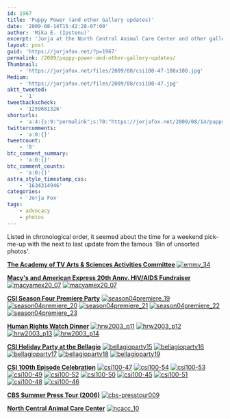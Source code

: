 ```yaml
---
id: 1967
title: 'Puppy Power (and other Gallery updates)'
date: '2009-08-14T15:42:28-07:00'
author: 'Mika E. (Ipstenu)'
excerpt: 'Jorja at the North Central Animal Care Center and other gallery photos that aren''t new, but hopefully they''re new to you.'
layout: post
guid: 'https://jorjafox.net/?p=1967'
permalink: /2009/puppy-power-and-other-gallery-updates/
Thumbnail:
    - 'https://jorjafox.net/files/2009/08/csi100-47-100x100.jpg'
Medium:
    - 'https://jorjafox.net/files/2009/08/csi100-47.jpg'
aktt_tweeted:
    - '1'
tweetbackscheck:
    - '1259681326'
shorturls:
    - 'a:4:{s:9:"permalink";s:70:"https://jorjafox.net/2009/08/14/puppy-power-and-other-gallery-updates/";s:7:"tinyurl";s:26:"http://tinyurl.com/yhdogba";s:4:"isgd";s:18:"http://is.gd/530Ct";s:5:"bitly";s:19:"http://bit.ly/761qS";}'
twittercomments:
    - 'a:0:{}'
tweetcount:
    - '0'
btc_comment_summary:
    - 'a:0:{}'
btc_comment_counts:
    - 'a:0:{}'
astra_style_timestamp_css:
    - '1634314946'
categories:
    - 'Jorja Fox'
tags:
    - advocacy
    - photos
---
```


Listed in chronological order, it seemed about the time for a weekend pick-me-up with the next to last update from the famous 'Bin of unsorted photos'.

**<a href="https://jorjafox.net/gallery/pub/csi/20020513-emmy">The Academy of TV Arts & Sciences Activities Committee</a>**
<a href="https://jorjafox.net/gallery/pub/csi/20020513-emmy/emmy_34.jpg"><img class="ZenphotoPress_thumb " alt="emmy_34" title="emmy_34" src="https://jorjafox.net/gallery/cache/pub/csi/20020513-emmy/emmy_34_200_cw200_ch200_thumb.jpg"  /></a>

**<a href="https://jorjafox.net/gallery/pub/advocacy/20020928-hiv/">Macy's and American Express 20th Annv. HIV/AIDS Fundraiser</a>**
<a href="https://jorjafox.net/gallery/pub/advocacy/20020928-hiv/macyamex20_07.jpg"><img class="ZenphotoPress_thumb " alt="macyamex20_07" title="macyamex20_07" src="https://jorjafox.net/gallery/cache/pub/advocacy/20020928-hiv/macyamex20_07_200_cw200_ch200_thumb.jpg"  /></a> <a href="https://jorjafox.net/gallery/pub/advocacy/20020928-hiv/macyamex20_08.jpg"><img class="ZenphotoPress_thumb " alt="macyamex20_07" title="macyamex20_08" src="https://jorjafox.net/gallery/cache/pub/advocacy/20020928-hiv/macyamex20_08_200_cw200_ch200_thumb.jpg"  /></a>

**<a href="https://jorjafox.net/gallery/pub/csi/20030800-premiere">CSI Season Four Premiere Party</a>**
<a href="https://jorjafox.net/gallery/pub/csi/20030800-premiere/season04premiere_19.jpg"><img class="ZenphotoPress_thumb " alt="season04premiere_19" title="season04premiere_19" src="https://jorjafox.net/gallery/cache/pub/csi/20030800-premiere/season04premiere_20_200_cw200_ch200_thumb.jpg"  /></a> <a href="https://jorjafox.net/gallery/pub/csi/20030800-premiere/season04premiere_20.jpg"><img class="ZenphotoPress_thumb " alt="season04premiere_20" title="season04premiere_20" src="https://jorjafox.net/gallery/cache/pub/csi/20030800-premiere/season04premiere_20_200_cw200_ch200_thumb.jpg"  /></a> <a href="https://jorjafox.net/gallery/pub/csi/20030800-premiere/season04premiere_21.jpg"><img class="ZenphotoPress_thumb " alt="season04premiere_21" title="season04premiere_21" src="https://jorjafox.net/gallery/cache/pub/csi/20030800-premiere/season04premiere_21_200_cw200_ch200_thumb.jpg"  /></a> <a href="https://jorjafox.net/gallery/pub/csi/20030800-premiere/season04premiere_22.jpg"><img class="ZenphotoPress_thumb " alt="season04premiere_22" title="season04premiere_22" src="https://jorjafox.net/gallery/cache/pub/csi/20030800-premiere/season04premiere_22_200_cw200_ch200_thumb.jpg"  /></a> <a href="https://jorjafox.net/gallery/pub/csi/20030800-premiere/season04premiere_23.jpg"><img class="ZenphotoPress_thumb " alt="season04premiere_23" title="season04premiere_23" src="https://jorjafox.net/gallery/cache/pub/csi/20030800-premiere/season04premiere_23_200_cw200_ch200_thumb.jpg"  /></a>

**<a href="https://jorjafox.net/gallery/pub/advocacy/20031118-hrwd">Human Rights Watch Dinner</a>**
<a href="https://jorjafox.net/gallery/pub/advocacy/20031118-hrwd/hrw2003_p11.jpg"><img class="ZenphotoPress_thumb " alt="hrw2003_p11" title="hrw2003_p11" src="https://jorjafox.net/gallery/cache/pub/advocacy/20031118-hrwd/hrw2003_p11_200_cw200_ch200_thumb.jpg"  /></a> <a href="https://jorjafox.net/gallery/pub/advocacy/20031118-hrwd/hrw2003_p12.jpg"><img class="ZenphotoPress_thumb " alt="hrw2003_p12" title="hrw2003_p12" src="https://jorjafox.net/gallery/cache/pub/advocacy/20031118-hrwd/hrw2003_p12_200_cw200_ch200_thumb.jpg"  /></a> <a href="https://jorjafox.net/gallery/pub/advocacy/20031118-hrwd/hrw2003_p13.jpg"><img class="ZenphotoPress_thumb " alt="hrw2003_p13" title="hrw2003_p13" src="https://jorjafox.net/gallery/cache/pub/advocacy/20031118-hrwd/hrw2003_p13_200_cw200_ch200_thumb.jpg"  /></a> <a href="https://jorjafox.net/gallery/pub/advocacy/20031118-hrwd/hrw2003_p14.jpg"><img class="ZenphotoPress_thumb " alt="hrw2003_p14" title="hrw2003_p14" src="https://jorjafox.net/gallery/cache/pub/advocacy/20031118-hrwd/hrw2003_p14_200_cw200_ch200_thumb.jpg"  /></a>

**<a href="https://jorjafox.net/gallery/pub/csi/20031213-bellagio">CSI Holiday Party at the Bellagio</a>**
<a href="https://jorjafox.net/gallery/pub/csi/20031213-bellagio/bellagioparty15.jpg"><img class="ZenphotoPress_thumb " alt="bellagioparty15" title="bellagioparty15" src="https://jorjafox.net/gallery/cache/pub/csi/20031213-bellagio/bellagioparty15_200_cw200_ch200_thumb.jpg"  /></a> <a href="https://jorjafox.net/gallery/pub/csi/20031213-bellagio/bellagioparty16.jpg"><img class="ZenphotoPress_thumb " alt="bellagioparty16" title="bellagioparty16" src="https://jorjafox.net/gallery/cache/pub/csi/20031213-bellagio/bellagioparty16_200_cw200_ch200_thumb.jpg"  /></a> <a href="https://jorjafox.net/gallery/pub/csi/20031213-bellagio/bellagioparty17.jpg"><img class="ZenphotoPress_thumb " alt="bellagioparty17" title="bellagioparty17" src="https://jorjafox.net/gallery/cache/pub/csi/20031213-bellagio/bellagioparty17_200_cw200_ch200_thumb.jpg"  /></a> <a href="https://jorjafox.net/gallery/pub/csi/20031213-bellagio/bellagioparty18.jpg"><img class="ZenphotoPress_thumb " alt="bellagioparty18" title="bellagioparty18" src="https://jorjafox.net/gallery/cache/pub/csi/20031213-bellagio/bellagioparty18_200_cw200_ch200_thumb.jpg"  /></a> <a href="https://jorjafox.net/gallery/pub/csi/20031213-bellagio/bellagioparty19.jpg"><img class="ZenphotoPress_thumb " alt="bellagioparty19" title="bellagioparty19" src="https://jorjafox.net/gallery/cache/pub/csi/20031213-bellagio/bellagioparty19_200_cw200_ch200_thumb.jpg"  /></a>

**<a href="https://jorjafox.net/gallery/pub/csi/20041112-100thep">CSI 100th Episode Celebration</a>**
<a href="https://jorjafox.net/gallery/pub/csi/20041112-100thep/csi100-47.jpg"><img class="ZenphotoPress_thumb " alt="csi100-47" title="csi100-47" src="https://jorjafox.net/gallery/cache/pub/csi/20041112-100thep/csi100-47_200_cw200_ch200_thumb.jpg"  /></a> <a href="https://jorjafox.net/gallery/pub/csi/20041112-100thep/csi100-54.jpg"><img class="ZenphotoPress_thumb " alt="csi100-54" title="csi100-54" src="https://jorjafox.net/gallery/cache/pub/csi/20041112-100thep/csi100-54_200_cw200_ch200_thumb.jpg"  /></a> <a href="https://jorjafox.net/gallery/pub/csi/20041112-100thep/csi100-53.jpg"><img class="ZenphotoPress_thumb " alt="csi100-53" title="csi100-53" src="https://jorjafox.net/gallery/cache/pub/csi/20041112-100thep/csi100-53_200_cw200_ch200_thumb.jpg"  /></a> <a href="https://jorjafox.net/gallery/pub/csi/20041112-100thep/csi100-49.jpg"><img class="ZenphotoPress_thumb " alt="csi100-49" title="csi100-49" src="https://jorjafox.net/gallery/cache/pub/csi/20041112-100thep/csi100-49_200_cw200_ch200_thumb.jpg"  /></a> <a href="https://jorjafox.net/gallery/pub/csi/20041112-100thep/csi100-52.jpg"><img class="ZenphotoPress_thumb " alt="csi100-52" title="csi100-52" src="https://jorjafox.net/gallery/cache/pub/csi/20041112-100thep/csi100-52_200_cw200_ch200_thumb.jpg"  /></a> <a href="https://jorjafox.net/gallery/pub/csi/20041112-100thep/csi100-50.jpg"><img class="ZenphotoPress_thumb " alt="csi100-50" title="csi100-50" src="https://jorjafox.net/gallery/cache/pub/csi/20041112-100thep/csi100-50_200_cw200_ch200_thumb.jpg"  /></a> <a href="https://jorjafox.net/gallery/pub/csi/20041112-100thep/csi100-45.jpg"><img class="ZenphotoPress_thumb " alt="csi100-45" title="csi100-45" src="https://jorjafox.net/gallery/cache/pub/csi/20041112-100thep/csi100-45_200_cw200_ch200_thumb.jpg"  /></a> <a href="https://jorjafox.net/gallery/pub/csi/20041112-100thep/csi100-51.jpg"><img class="ZenphotoPress_thumb " alt="csi100-51" title="csi100-51" src="https://jorjafox.net/gallery/cache/pub/csi/20041112-100thep/csi100-51_200_cw200_ch200_thumb.jpg"  /></a> <a href="https://jorjafox.net/gallery/pub/csi/20041112-100thep/csi100-48.jpg"><img class="ZenphotoPress_thumb " alt="csi100-48" title="csi100-48" src="https://jorjafox.net/gallery/cache/pub/csi/20041112-100thep/csi100-48_200_cw200_ch200_thumb.jpg"  /></a> <a href="https://jorjafox.net/gallery/pub/csi/20041112-100thep/csi100-46.jpg"><img class="ZenphotoPress_thumb " alt="csi100-46" title="csi100-46" src="https://jorjafox.net/gallery/cache/pub/csi/20041112-100thep/csi100-46_200_cw200_ch200_thumb.jpg"  /></a>

**<a href="https://jorjafox.net/gallery/pub/csi/20060716-cbspt">CBS Summer Press Tour (2006)</a>**
<a href="https://jorjafox.net/gallery/pub/csi/20060716-cbspt/cbs-presstour009.jpg"><img class="ZenphotoPress_thumb " alt="cbs-presstour009" title="cbs-presstour009" src="https://jorjafox.net/gallery/cache/pub/csi/20060716-cbspt/cbs-presstour009_200_cw200_ch200_thumb.jpg"  /></a>

**<a href="https://jorjafox.net/gallery/pub/animals/20061005-ncacc/">North Central Animal Care Center</a>**
<a href="https://jorjafox.net/gallery/pub/animals/20061005-ncacc/ncacc_10.jpg"><img class="ZenphotoPress_thumb " alt="ncacc_10" src="https://jorjafox.net/gallery/cache/pub/animals/20061005-ncacc/ncacc_10_200_cw200_ch200_thumb.jpg"  /></a>

